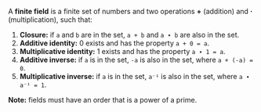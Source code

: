 A **finite field** is a finite set of numbers and two operations **+** (addition) and **∙** (multiplication), such that:

1. **Closure:** if `a` and `b` are in the set, `a + b` and `a ∙ b` are also in the set.
2. **Additive identity:** 0 exists and has the property `a + 0 = a`.
3. **Multiplicative identity:** 1 exists and has the property `a ∙ 1 = a`.
4. **Additive inverse:** if `a` is in the set, `-a` is also in the set, where `a + (-a) = 0`.
5. **Multiplicative inverse:** if `a` is in the set, `a⁻¹` is also in the set, where `a ∙ a⁻¹ = 1`.

**Note:** fields must have an order that is a power of a prime.
